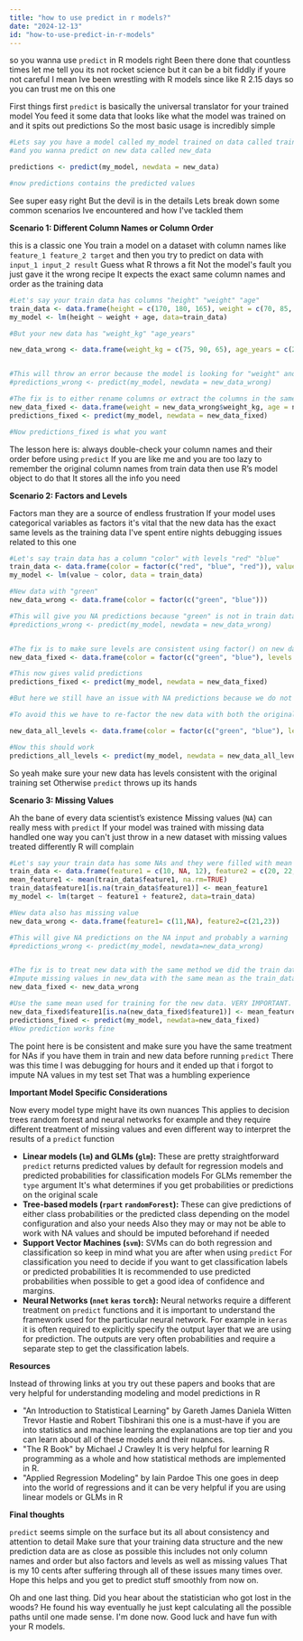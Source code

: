```yaml
---
title: "how to use predict in r models?"
date: "2024-12-13"
id: "how-to-use-predict-in-r-models"
---
```


 so you wanna use `predict` in R models right Been there done that countless times let me tell you its not rocket science but it can be a bit fiddly if youre not careful I mean Ive been wrestling with R models since like R 2.15 days so you can trust me on this one

First things first `predict` is basically the universal translator for your trained model You feed it some data that looks like what the model was trained on and it spits out predictions So the most basic usage is incredibly simple

```r
#Lets say you have a model called my_model trained on data called train_data
#and you wanna predict on new data called new_data

predictions <- predict(my_model, newdata = new_data)

#now predictions contains the predicted values
```

See super easy right But the devil is in the details Lets break down some common scenarios Ive encountered and how I've tackled them

**Scenario 1: Different Column Names or Column Order**

 this is a classic one You train a model on a dataset with column names like `feature_1 feature_2 target` and then you try to predict on data with `input_1 input_2 result` Guess what R throws a fit Not the model's fault you just gave it the wrong recipe It expects the exact same column names and order as the training data

```r
#Let's say your train data has columns "height" "weight" "age"
train_data <- data.frame(height = c(170, 180, 165), weight = c(70, 85, 60), age = c(25, 30, 22))
my_model <- lm(height ~ weight + age, data=train_data)

#But your new data has "weight_kg" "age_years"

new_data_wrong <- data.frame(weight_kg = c(75, 90, 65), age_years = c(26, 31, 23))


#This will throw an error because the model is looking for "weight" and "age"
#predictions_wrong <- predict(my_model, newdata = new_data_wrong)

#The fix is to either rename columns or extract the columns in the same order as the model expects
new_data_fixed <- data.frame(weight = new_data_wrong$weight_kg, age = new_data_wrong$age_years)
predictions_fixed <- predict(my_model, newdata = new_data_fixed)

#Now predictions_fixed is what you want
```

The lesson here is: always double-check your column names and their order before using `predict` If you are like me and you are too lazy to remember the original column names from train data then use R’s model object to do that It stores all the info you need

**Scenario 2: Factors and Levels**

Factors man they are a source of endless frustration If your model uses categorical variables as factors it's vital that the new data has the exact same levels as the training data I've spent entire nights debugging issues related to this one

```r
#Let's say train data has a column "color" with levels "red" "blue"
train_data <- data.frame(color = factor(c("red", "blue", "red")), value = c(10, 20, 15))
my_model <- lm(value ~ color, data = train_data)

#New data with "green"
new_data_wrong <- data.frame(color = factor(c("green", "blue")))

#This will give you NA predictions because "green" is not in train data levels
#predictions_wrong <- predict(my_model, newdata = new_data_wrong)


#The fix is to make sure levels are consistent using factor() on new data with levels = levels(train_data$color)
new_data_fixed <- data.frame(color = factor(c("green", "blue"), levels = levels(train_data$color)))

#This now gives valid predictions
predictions_fixed <- predict(my_model, newdata = new_data_fixed)

#But here we still have an issue with NA predictions because we do not have the "green" category on our original train data

#To avoid this we have to re-factor the new data with both the original levels and the new ones:

new_data_all_levels <- data.frame(color = factor(c("green", "blue"), levels = c(levels(train_data$color), "green")))

#Now this should work
predictions_all_levels <- predict(my_model, newdata = new_data_all_levels)

```

So yeah make sure your new data has levels consistent with the original training set Otherwise `predict` throws up its hands

**Scenario 3: Missing Values**

Ah the bane of every data scientist’s existence Missing values (`NA`) can really mess with `predict` If your model was trained with missing data handled one way you can't just throw in a new dataset with missing values treated differently R will complain

```r
#Let's say your train data has some NAs and they were filled with mean for the model
train_data <- data.frame(feature1 = c(10, NA, 12), feature2 = c(20, 22, 24), target = c(1,2,3))
mean_feature1 <- mean(train_data$feature1, na.rm=TRUE)
train_data$feature1[is.na(train_data$feature1)] <- mean_feature1
my_model <- lm(target ~ feature1 + feature2, data=train_data)

#New data also has missing value
new_data_wrong <- data.frame(feature1= c(11,NA), feature2=c(21,23))

#This will give NA predictions on the NA input and probably a warning
#predictions_wrong <- predict(my_model, newdata=new_data_wrong)


#The fix is to treat new data with the same method we did the train data
#Impute missing values in new_data with the same mean as the train_data
new_data_fixed <- new_data_wrong

#Use the same mean used for training for the new data. VERY IMPORTANT.
new_data_fixed$feature1[is.na(new_data_fixed$feature1)] <- mean_feature1
predictions_fixed <- predict(my_model, newdata=new_data_fixed)
#Now prediction works fine
```

The point here is be consistent and make sure you have the same treatment for NAs if you have them in train and new data before running `predict` There was this time I was debugging for hours and it ended up that i forgot to impute NA values in my test set That was a humbling experience

**Important Model Specific Considerations**

Now every model type might have its own nuances This applies to decision trees random forest and neural networks for example and they require different treatment of missing values and even different way to interpret the results of a `predict` function

*   **Linear models (`lm`) and GLMs (`glm`):** These are pretty straightforward `predict` returns predicted values by default for regression models and predicted probabilities for classification models For GLMs remember the `type` argument It's what determines if you get probabilities or predictions on the original scale
*   **Tree-based models (`rpart` `randomForest`):** These can give predictions of either class probabilities or the predicted class depending on the model configuration and also your needs Also they may or may not be able to work with NA values and should be imputed beforehand if needed
*   **Support Vector Machines (`svm`):** SVMs can do both regression and classification so keep in mind what you are after when using `predict` For classification you need to decide if you want to get classification labels or predicted probabilities It is recommended to use predicted probabilities when possible to get a good idea of confidence and margins.
*   **Neural Networks (`nnet` `keras` `torch`):** Neural networks require a different treatment on `predict` functions and it is important to understand the framework used for the particular neural network. For example in `keras` it is often required to explicitly specify the output layer that we are using for prediction. The outputs are very often probabilities and require a separate step to get the classification labels.

**Resources**

Instead of throwing links at you try out these papers and books that are very helpful for understanding modeling and model predictions in R

*   "An Introduction to Statistical Learning" by Gareth James Daniela Witten Trevor Hastie and Robert Tibshirani this one is a must-have if you are into statistics and machine learning the explanations are top tier and you can learn about all of these models and their nuances.
*   "The R Book" by Michael J Crawley It is very helpful for learning R programming as a whole and how statistical methods are implemented in R.
*   "Applied Regression Modeling" by Iain Pardoe This one goes in deep into the world of regressions and it can be very helpful if you are using linear models or GLMs in R

**Final thoughts**

`predict` seems simple on the surface but its all about consistency and attention to detail Make sure that your training data structure and the new prediction data are as close as possible this includes not only column names and order but also factors and levels as well as missing values That is my 10 cents after suffering through all of these issues many times over. Hope this helps and you get to predict stuff smoothly from now on.

Oh and one last thing. Did you hear about the statistician who got lost in the woods? He found his way eventually he just kept calculating all the possible paths until one made sense.  I'm done now. Good luck and have fun with your R models.
